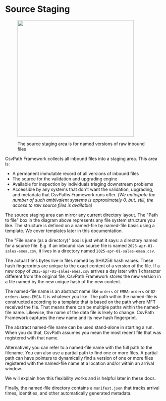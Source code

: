 # Source Staging

<figure><img src="../../../.gitbook/assets/Screenshot 2025-03-28 at 2.19.56 PM.png" alt="" width="375"><figcaption><p>The source staging area is for named versions of raw inbound files</p></figcaption></figure>

CsvPath Framework collects all inbound files into a staging area. This area is:&#x20;

* A permanent immutable record of all versions of inbound files
* The source for the validation and upgrading engine
* Available for inspection by individuals triaging downstream problems
* Accessible by any systems that don't want the validation, upgrading, and metadata that CsvPaths Framework runs offer. _(We anticipate the number of such ambivalent systems is approximately 0, but, still, the access to raw source files is available)_

The source staging area can mirror any current directory layout. The "Path to file" box in the diagram above represents any file system structure you like. The structure is defined on a named-file by named-file basis using a template. We cover templates later in this documentation.

The "File name (as a directory)" box is just what it says: a directory named for a source file. E.g. if an inbound raw source file is named `2025-apr-01-sales-emea.csv`, it lives in a directory named `2025-apr-01-sales-emea.csv`.&#x20;

The actual file's bytes live in files named by SHA256 hash values. These hash fingerprints are unique to the exact content of a version of the file. If a new copy of `2025-apr-01-sales-emea.csv` arrives a day later with 1 character different from the original file, CsvPath Framework stores the new version in a file named by the new unique hash of the new content.

The named-file name is an abstract name like `orders` or `EMEA-orders` or `Q2-orders-Acme-EMEA`. It is whatever you like. The path within the named-file is constructed according to a template that is based on the path where MFT received the file. That means there can be multiple paths within the named-file name. Likewise, the name of the data file is likely to change. CsvPath Framework captures the new name and its new hash fingerprint.&#x20;

The abstract named-file name can be used stand-alone in starting a run. When you do that, CsvPath assumes you mean the most recent file that was registered with that name.&#x20;

Alternatively you can refer to a named-file name with the full path to the filename. You can also use a partial path to find one or more files. A partial path can have pointers to dynamically find a version of one or more files registered with the named-file name at a location and/or within an arrival window.&#x20;

We will explain how this flexibility works and is helpful later in these docs.

Finally, the named-file directory contains a `manifest.json` that tracks arrival times, identities, and other automatically generated metadata.
